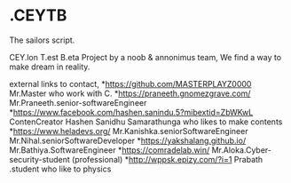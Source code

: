 # .CEYTB
The sailors script.

CEY.lon T.est B.eta
Project by a noob & annonimus team,
We find a way to make dream in reality. 

external links to contact,
   *https://github.com/MASTERPLAYZ0000  Mr.Master who work with C.
   *https://praneeth.gnomezgrave.com/ Mr.Praneeth.senior-softwareEngineer
   *https://www.facebook.com/hashen.sanindu.5?mibextid=ZbWKwL ContenCreator Hashen Sanidhu Samarathunga who likes to make contents 
   *https://www.heladevs.org/ Mr.Kanishka.seniorSoftwareEngineer Mr.Nihal.seniorSoftwareDeveloper
   *https://yakshalang.github.io/ Mr.Bathiya.SoftwareEngineer
   *https://comradelab.win/ Mr.Aloka.Cyber-security-student (professional)
   *http://wppsk.epizy.com/?i=1 Prabath .student who like to physics 
   
   
   
